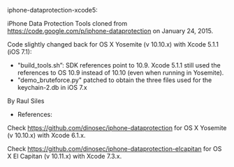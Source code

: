 
iphone-dataprotection-xcode5:

iPhone Data Protection Tools cloned from https://code.google.com/p/iphone-dataprotection on January 24, 2015.

Code slightly changed back for OS X Yosemite (v 10.10.x) with Xcode 5.1.1 (iOS 7.1):
- "build_tools.sh”: SDK references point to 10.9. Xcode 5.1.1 still used the references to OS 10.9 instead of 10.10 (even when running in Yosemite).
- "demo_bruteforce.py" patched to obtain the three files used for the keychain-2.db in iOS 7.x

By Raul Siles

- References:

Check https://github.com/dinosec/iphone-dataprotection for OS X Yosemite (v 10.10.x) with Xcode 6.1.x.

Check https://github.com/dinosec/iphone-dataprotection-elcapitan for OS X El Capitan (v 10.11.x) with Xcode 7.3.x.
